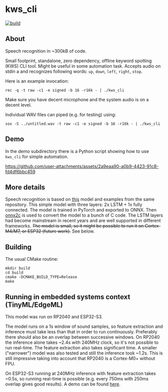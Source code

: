 # kws_cli

[![build](https://github.com/mryndzionek/kws_cli/actions/workflows/build.yml/badge.svg)](https://github.com/mryndzionek/kws_cli/actions/workflows/build.yml)

## About

Speech recognition in ~300kB of code.

Small footprint, standalone, zero dependency, offline
keyword spotting (KWS) CLI tool. Might be useful in
some automation task. Accepts audio on stdin a and recognizes
following words: `up`, `down`, `left`, `right`, `stop`.

Here is an example invocation:

```
rec -q -t raw -c1 -e signed -b 16 -r16k - | ./kws_cli
```

Make sure you have decent microphone and the system audio
is on a decent level.

Individual WAV files can piped (e.g. for testing) using:

```
sox -S ../untitled.wav -t raw -c1 -e signed -b 16 -r16k - | ./kws_cli
```
## Demo

In the demo subdirectory there is a Python script showing how to
use `kws_cli` for simple automation.

https://github.com/user-attachments/assets/2a9eaa90-a0b9-4423-91c8-fd4df6bbc459

## More details

Speech recognition is based on [this](https://github.com/microsoft/EdgeML/blob/master/docs/publications/Sha-RNN.pdf)
model and examples from the same repository.
This simple model with three layers: 2x LSTM + 1x fully connected.
The model is trained in PyTorch and exported to ONNX.
Then [onnx2c](https://github.com/kraiskil/onnx2c)
is used to convert the model to a bunch of C code.
The LSTM layers had become mainstream in recent years and are well
supported in different frameworks. ~~The model is small, so it might
be possible to run it on Cortex-M4/M7, or ESP32 (future work).~~
See below.

## Building

The usual CMake routine:

```
mkdir build
cd build
cmake -DCMAKE_BUILD_TYPE=Release
make
```

## Running in embedded systems context (TinyML/EdgeML)

This model was run on RP2040 and ESP32-S3.

The model runs on a 1s window of sound samples, so feature extraction
and inference must take less than that in order to run continuously.
Preferably there should also be an overlap between successive windows.
On RP2040 the inference alone takes ~2.4s with 240MHz clock, so
it's not possible to run real-time. The feature extraction also
takes significant time. A smaller ("narrower") model was also
tested and still the inference took ~1.2s. This is still impressive
taking into account that RP2040 is a Cortex-M0+ without FPU.

On ESP32-S3 running at 240MHz inference with feature extraction
takes ~0.5s, so running real-time is possible (e.g. every 750ms
with 250ms overlap gives good results).
A demo can be found [here](https://github.com/mryndzionek/esp32s3_eye_kws_demo).

